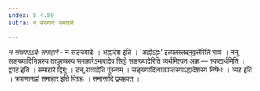 ```yaml
---
index: 5.4.89
sutra: न संख्यादेः समाहारे

---
```

_न संख्याऽऽदेः समाहारे_ - न सङ्ख्यादेः । अह्नादेश इति । 'अह्नोऽह्नः' इत्यतस्तदनुवृत्तेरिति भावः । ननु सङ्ख्यादिभिन्नस्य तत्पुरुषस्य समाहारेऽभावादेव सिद्धे सङ्ख्यादेरिति व्यर्थमित्यत आह — स्पष्टार्थमिति । द्व्यह इति । समाहारे द्विगुः । टच्,रात्राह्ने॑ति पुंस्त्वम् । सङ्ख्यादित्वात्प्राप्तस्याऽह्नादेशस्य निषेधः । त्र्यह इति । त्रयाणामह्नां समाहार इति विग्रहः । समासादि द्व्यहवत् ।